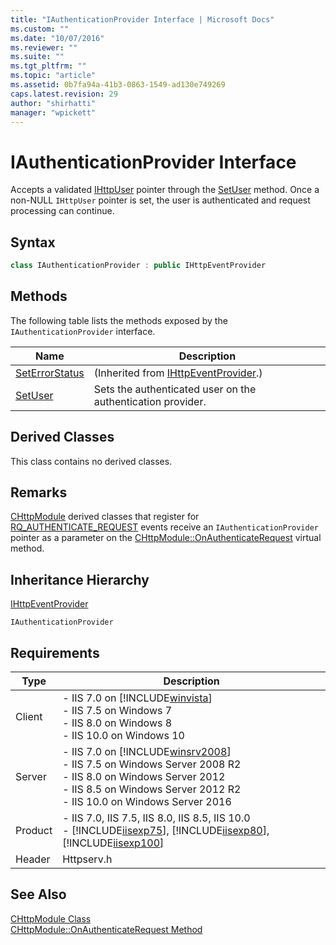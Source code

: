 ```yaml
---
title: "IAuthenticationProvider Interface | Microsoft Docs"
ms.custom: ""
ms.date: "10/07/2016"
ms.reviewer: ""
ms.suite: ""
ms.tgt_pltfrm: ""
ms.topic: "article"
ms.assetid: 0b7fa94a-41b3-0863-1549-ad130e749269
caps.latest.revision: 29
author: "shirhatti"
manager: "wpickett"
---
```

# IAuthenticationProvider Interface
Accepts a validated [IHttpUser](../../web-development-reference\webdev-native-api-reference/ihttpuser-interface.md) pointer through the [SetUser](../../web-development-reference\webdev-native-api-reference/iauthenticationprovider-setuser-method.md) method. Once a non-NULL `IHttpUser` pointer is set, the user is authenticated and request processing can continue.  
  
## Syntax  
  
```cpp  
class IAuthenticationProvider : public IHttpEventProvider  
```  
  
## Methods  
 The following table lists the methods exposed by the `IAuthenticationProvider` interface.  
  
|Name|Description|  
|----------|-----------------|  
|[SetErrorStatus](../../web-development-reference\webdev-native-api-reference/ihttpeventprovider-seterrorstatus-method.md)|(Inherited from [IHttpEventProvider](../../web-development-reference\webdev-native-api-reference/ihttpeventprovider-interface.md).)|  
|[SetUser](../../web-development-reference\webdev-native-api-reference/iauthenticationprovider-setuser-method.md)|Sets the authenticated user on the authentication provider.|  
  
## Derived Classes  
 This class contains no derived classes.  
  
## Remarks  
 [CHttpModule](../../web-development-reference\webdev-native-api-reference/chttpmodule-class.md) derived classes that register for [RQ_AUTHENTICATE_REQUEST](../../web-development-reference\webdev-native-api-reference/request-processing-constants.md) events receive an `IAuthenticationProvider` pointer as a parameter on the [CHttpModule::OnAuthenticateRequest](../../web-development-reference\webdev-native-api-reference/chttpmodule-onauthenticaterequest-method.md) virtual method.  
  
## Inheritance Hierarchy  
 [IHttpEventProvider](../../web-development-reference\webdev-native-api-reference/ihttpeventprovider-interface.md)  
  
 `IAuthenticationProvider`  
  
## Requirements  
  
|Type|Description|  
|----------|-----------------|  
|Client|-   IIS 7.0 on [!INCLUDE[winvista](../../wmi-provider/includes/winvista-md.md)]<br />-   IIS 7.5 on Windows 7<br />-   IIS 8.0 on Windows 8<br />-   IIS 10.0 on Windows 10|  
|Server|-   IIS 7.0 on [!INCLUDE[winsrv2008](../../wmi-provider/includes/winsrv2008-md.md)]<br />-   IIS 7.5 on Windows Server 2008 R2<br />-   IIS 8.0 on Windows Server 2012<br />-   IIS 8.5 on Windows Server 2012 R2<br />-   IIS 10.0 on Windows Server 2016|  
|Product|-   IIS 7.0, IIS 7.5, IIS 8.0, IIS 8.5, IIS 10.0<br />-   [!INCLUDE[iisexp75](../../web-development-reference/native-code-api-reference/includes/iisexp75-md.md)], [!INCLUDE[iisexp80](../../web-development-reference/native-code-api-reference/includes/iisexp80-md.md)], [!INCLUDE[iisexp100](../../web-development-reference/native-code-api-reference/includes/iisexp100-md.md)]|  
|Header|Httpserv.h|  
  
## See Also  
 [CHttpModule Class](../../web-development-reference\webdev-native-api-reference/chttpmodule-class.md)   
 [CHttpModule::OnAuthenticateRequest Method](../../web-development-reference\webdev-native-api-reference/chttpmodule-onauthenticaterequest-method.md)
